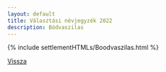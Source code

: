 ```yaml
---
layout: default
title: Választási névjegyzék 2022
description: Bódvaszilas
---
```


{% include settlementHTMLs/Boodvaszilas.html %}

[Vissza](./)